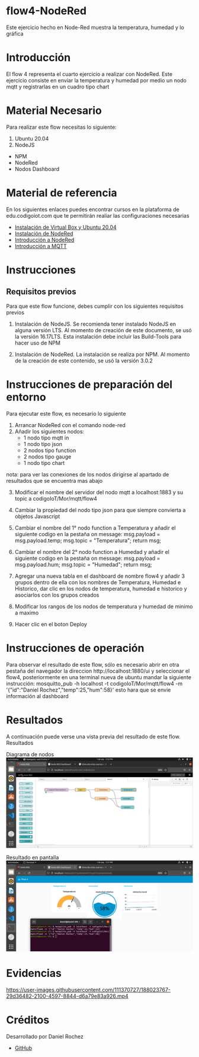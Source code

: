 # flow4-NodeRed
Este ejercicio hecho en  Node-Red muestra la temperatura, humedad y lo gráfica 

# Introducción

El flow 4 representa el cuarto ejercicio a realizar con NodeRed. Este ejercicio consiste en enviar la temperatura y humedad por medio un nodo mqtt y registrarlas en un cuadro tipo chart

# Material Necesario
Para realizar este flow necesitas lo siguiente:

1. Ubuntu 20.04
2. NodeJS
* NPM
* NodeRed
* Nodos Dashboard

# Material de referencia
En los siguientes enlaces puedes encontrar cursos en la plataforma de edu.codigoiot.com que te permitirán realiar las configuraciones necesarias

* [Instalación de Virtual Box y Ubuntu 20.04](https://edu.codigoiot.com/course/view.php?id=812)
* [Instalación de NodeRed](https://edu.codigoiot.com/enrol/index.php?id=817)
* [Introducción a NodeRed](https://edu.codigoiot.com/enrol/index.php?id=278)
* [Introducción a MQTT](https://edu.codigoiot.com/course/view.php?id=851)

# Instrucciones
## Requisitos previos
Para que este flow funcione, debes cumplir con los siguientes requisitos previos

1. Instalación de NodeJS. Se recomienda tener instalado NodeJS en alguna versión LTS. Al momento de creación de este documento, se usó la versión 16.17LTS. Esta instalación debe incluir las Build-Tools para hacer uso de NPM

2. Instalación de NodeRed. La instalación se realiza por NPM. Al momento de la creación de este contenido, se usó la versión 3.0.2


# Instrucciones de preparación del entorno
Para ejecutar este flow, es necesario lo siguiente

1. Arrancar NodeRed con el comando node-red
2. Añadir los siguientes nodos:
   * 1 nodo tipo mqtt in 
   * 1 nodo tipo json
   * 2 nodos tipo function
   * 2 nodos tipo gauge
   * 1 nodo tipo chart

nota: para ver las conexiones de los nodos dirigirse al apartado de resultados que se encuentra mas abajo

3. Modificar el nombre del servidor del nodo mqtt a localhost:1883 y su topic a codigoIoT/Mor/mqtt/flow4
4. Cambiar la propiedad del nodo tipo json para que siempre convierta a objetos Javascript
5. Cambiar el nombre del 1° nodo function a Temperatura y añadir el siguiente codigo en la pestaña on message: 
    msg.payload = msg.payload.temp;
    msg.topic = "Temperatura";
    return msg;

6. Cambiar el nombre del 2° nodo function a Humedad y añadir el siguiente codigo en la pestaña on message: 
    msg.payload = msg.payload.hum;
    msg.topic = "Humedad";
    return msg;

7. Agregar una nueva tabla en el dashboard de nombre flow4 y añadir 3 grupos dentro de ella con los nombres de Temperatura, Humedad e Historico, dar clic en los nodos de temperatura, humedad e historico y asociarlos con los grupos creados
8. Modificar los rangos de los nodos de temperatura y humedad de minimo a maximo
9. Hacer clic en el boton Deploy

# Instrucciones de operación
Para observar el resultado de este flow, sólo es necesario abrir en otra pestaña del navegador la direccion http://localhost:1880/ui y seleccionar el flow4, posteriormente en una terminal nueva de ubuntu mandar la siguiente instrucción: mosquitto_pub -h localhost -t codigoIoT/Mor/mqtt/flow4 -m '{"id":"Daniel Rochez","temp":25,"hum":58}' esto hara que se envie información al dashboard

# Resultados
A continuación puede verse una vista previa del resultado de este flow.
Resultados

Diagrama de nodos 
![Cargando](https://github.com/DanielRochez/flow4-NodeRed/blob/main/imagen5.png?raw=true)

Resultado en pantalla
![Cargando](https://github.com/DanielRochez/flow4-NodeRed/blob/main/imagen6.png?raw=true)

# Evidencias
https://user-images.githubusercontent.com/111370727/188023767-29d36482-2100-4597-8844-d6a79e83a926.mp4

# Créditos
Desarrollado por Daniel Rochez

* [GitHub](https://github.com/DanielRochez)

